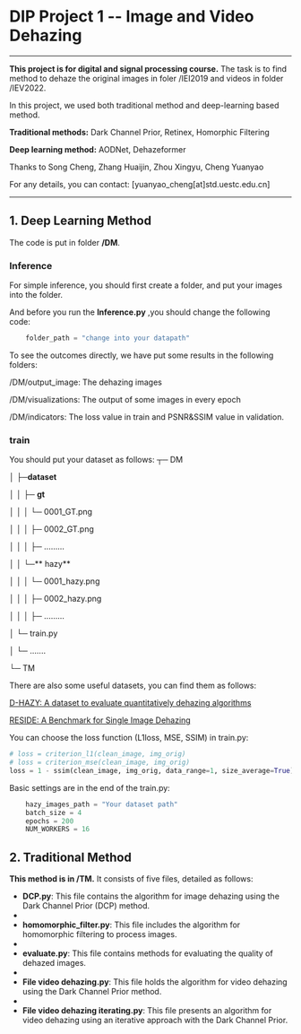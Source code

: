 # DIP Project 1 -- Image and Video Dehazing 


------------

**This project is for digital and signal processing course.** The task is to find method to dehaze the original images in foler /IEI2019 and videos in folder /IEV2022.

In this project, we used both traditional method and deep-learning based method.

**Traditional methods:** Dark Channel Prior, Retinex, Homorphic Filtering

**Deep learning method:** AODNet, Dehazeformer

Thanks to Song Cheng, Zhang Huaijin, Zhou Xingyu, Cheng Yuanyao

For any details, you can contact: [yuanyao_cheng[at]std.uestc.edu.cn]

------------
## 1. Deep Learning Method
The code is put in folder **/DM**.  
### Inference
For simple inference, you should first create a folder, and put your images into the folder.

And before you run the **Inference.py** ,you should change the following code:
```python
    folder_path = "change into your datapath"
```

To see the outcomes directly, we have put some results in the following folders:

/DM/output_image: The dehazing images

/DM/visualizations: The output of some images in every epoch

/DM/indicators: The loss value in train and PSNR&SSIM value in validation.


### train
You should put your dataset as follows:
┬─ DM

│   ├─**dataset**

│   │   ├─ **gt**

│   │   │   └─ 0001_GT.png

│   │   │   ├─ 0002_GT.png

│   │   │   ├─ .........

│   │   └─** hazy**

│   │   │   └─ 0001_hazy.png

│   │   │   ├─ 0002_hazy.png

│   │   │   ├─ .........

│   └─ train.py

│   └─ .......

└─ TM

There are also some useful datasets, you can find them as follows:

[D-HAZY: A dataset to evaluate quantitatively dehazing algorithms](http://https://ieeexplore.ieee.org/document/7532754 "D-HAZY: A dataset to evaluate quantitatively dehazing algorithms") 

[RESIDE: A Benchmark for Single Image Dehazing](https://sites.google.com/view/reside-dehaze-datasets/reside-standard "RESIDE: A Benchmark for Single Image Dehazing")

You can choose the loss function (L1loss, MSE, SSIM) in train.py:
```python
# loss = criterion_l1(clean_image, img_orig)
# loss = criterion_mse(clean_image, img_orig)
loss = 1 - ssim(clean_image, img_orig, data_range=1, size_average=True)
```
Basic settings are in the end of the train.py:
```python
    hazy_images_path = "Your dataset path"
    batch_size = 4
    epochs = 200
    NUM_WORKERS = 16
```

## 2. Traditional Method
**This method is in /TM.** It consists of five files, detailed as follows:


- **DCP.py**: This file contains the algorithm for image dehazing using the Dark Channel Prior (DCP) method.
- 
- **homomorphic_filter.py**: This file includes the algorithm for homomorphic filtering to process images.
- 
- **evaluate.py**: This file contains methods for evaluating the quality of dehazed images.
- 
- **File video dehazing.py**: This file holds the algorithm for video dehazing using the Dark Channel Prior method.
- 
- **File video dehazing iterating.py**: This file presents an algorithm for video dehazing using an iterative approach with the Dark Channel Prior.
